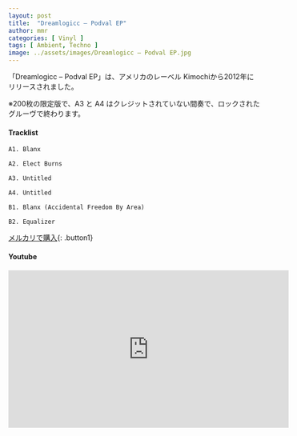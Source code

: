 ```yaml
---
layout: post
title:  "Dreamlogicc – Podval EP"
author: mmr
categories: [ Vinyl ]
tags: [ Ambient, Techno ]
image: ../assets/images/Dreamlogicc – Podval EP.jpg
---
```


「Dreamlogicc – Podval EP」は、アメリカのレーベル	Kimochiから2012年にリリースされました。

※200枚の限定版で、A3 と A4 はクレジットされていない間奏で、ロックされたグルーヴで終わります。

#### Tracklist
```md
A1. Blanx

A2. Elect Burns

A3. Untitled

A4. Untitled

B1. Blanx (Accidental Freedom By Area)

B2. Equalizer
```

[メルカリで購入](https://jp.mercari.com/item/m64740020390?afid=6142608987){: .button1}

#### Youtube
<iframe width="560" height="315" src="https://www.youtube.com/embed/KR9EYZBJw5c?si=G6PKsM-D7r_ko6cQ" title="YouTube video player" frameborder="0" allow="accelerometer; autoplay; clipboard-write; encrypted-media; gyroscope; picture-in-picture; web-share" referrerpolicy="strict-origin-when-cross-origin" allowfullscreen></iframe>